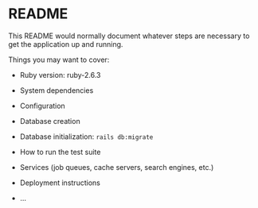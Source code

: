 # README

This README would normally document whatever steps are necessary to get the
application up and running.

Things you may want to cover:

* Ruby version: ruby-2.6.3

* System dependencies

* Configuration

* Database creation

* Database initialization: `rails db:migrate`

* How to run the test suite

* Services (job queues, cache servers, search engines, etc.)

* Deployment instructions

* ...
